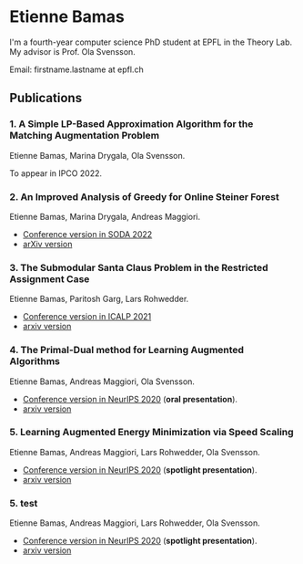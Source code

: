# Etienne Bamas

I'm a fourth-year computer science PhD student at EPFL in the Theory Lab. My advisor is Prof. Ola Svensson.

Email: firstname.lastname at epfl.ch


## Publications

### 1. A Simple LP-Based Approximation Algorithm for the Matching Augmentation Problem
Etienne Bamas, Marina Drygala, Ola Svensson.

To appear in IPCO 2022.

### 2. An Improved Analysis of Greedy for Online Steiner Forest
Etienne Bamas, Marina Drygala, Andreas Maggiori.  
* [Conference version in SODA 2022](https://epubs.siam.org/doi/abs/10.1137/1.9781611977073.125)
* [arXiv version](https://arxiv.org/pdf/2111.10086.pdf)

### 3. The Submodular Santa Claus Problem in the Restricted Assignment Case
Etienne Bamas, Paritosh Garg, Lars Rohwedder.
* [Conference version in ICALP 2021](https://drops.dagstuhl.de/opus/volltexte/2021/14091/)
* [arxiv version](https://arxiv.org/pdf/2011.06939.pdf)

### 4. The Primal-Dual method for Learning Augmented Algorithms
Etienne Bamas, Andreas Maggiori, Ola Svensson.
* [Conference version in NeurIPS 2020](https://proceedings.neurips.cc/paper/2020/hash/e834cb114d33f729dbc9c7fb0c6bb607-Abstract.html) (**oral presentation**).
* [arxiv version](https://arxiv.org/pdf/2010.11632.pdf)

### 5. Learning Augmented Energy Minimization via Speed Scaling
Etienne Bamas, Andreas Maggiori, Lars Rohwedder, Ola Svensson.
* [Conference version in NeurIPS 2020](https://proceedings.neurips.cc/paper/2020/hash/af94ed0d6f5acc95f97170e3685f16c0-Abstract.html) (**spotlight presentation**).
* [arxiv version](https://arxiv.org/pdf/2010.11629.pdf)

### 5. test
Etienne Bamas, Andreas Maggiori, Lars Rohwedder, Ola Svensson.
* [Conference version in NeurIPS 2020](https://proceedings.neurips.cc/paper/2020/hash/af94ed0d6f5acc95f97170e3685f16c0-Abstract.html) (**spotlight presentation**).
* [arxiv version](https://arxiv.org/pdf/2010.11629.pdf)

